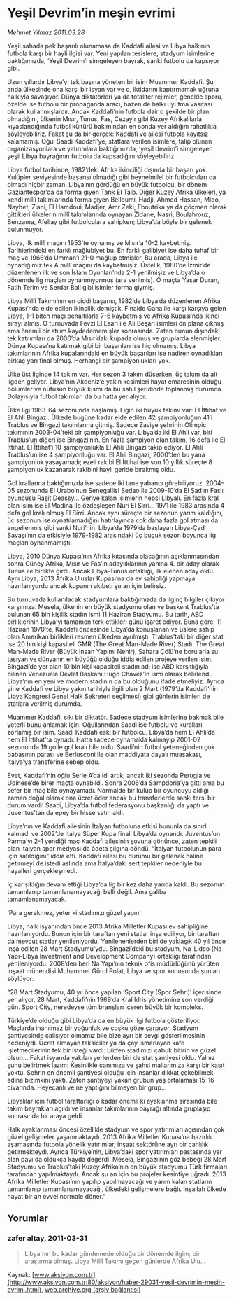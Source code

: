 # Yeşil Devrim’in meşin evrimi

*Mehmet Yılmaz 2011.03.28*

<font class="agenda2NewsSpot">
 Yeşil sahada pek başarılı olunamasa da Kaddafi ailesi ve Libya halkının futbola karşı bir hayli ilgisi var. Yeni yapılan tesislere, stadyum isimlerine baktığımızda, ‘Yeşil Devrim’i simgeleyen bayrak, sanki futbolu da kapsıyor gibi.
</font>
<font class="newsDetail">
 <p>
  <p class="MsoNormal">
   Uzun yıllardır Libya’yı tek başına yöneten bir isim Muammer Kaddafi. Şu anda ülkesinde ona karşı bir isyan var ve o, iktidarını kaptırmamak uğruna halkıyla savaşıyor. Dünya diktatörleri ya da totaliter rejimler, genelde sporu, özelde ise futbolu bir propaganda aracı, bazen de halkı uyutma vasıtası olarak kullanmışlardır. Ancak Kaddafi’nin futbola dair o şekilde bir planı olmadığını, ülkenin Mısır, Tunus, Fas, Cezayir gibi Kuzey Afrikalılarla kıyaslandığında futbol kültürü bakımından en sonda yer aldığını rahatlıkla söyleyebiliriz. Fakat şu da bir gerçek: Kaddafi ve ailesi futbola kayıtsız kalamamış. Oğul Saadi Kaddafi’ye, statlara verilen isimlere, talip olunan organizasyonlara ve yatırımlara baktığımızda, ‘yeşil devrim’i simgeleyen yeşil Libya bayrağının futbolu da kapsadığını söyleyebiliriz.
   <span>
   </span>
  </p>
  <p class="MsoNormal">
   Libya futbol tarihinde, 1982’deki Afrika ikinciliği dışında bir başarı yok. Kulüpler seviyesinde başarısı olmadığı gibi beynelmilel bir futbolcuları da olmadı hiçbir zaman. Libya’nın gördüğü en büyük futbolcu, bir dönem Gaziantespor’da da forma giyen Tarık El Taib. Diğer Kuzey Afrika ülkeleri, ya kendi millî takımlarında forma giyen Belloumi, Hadji, Ahmed Hassan, Mido, Naybet, Ziani, El Hamdoui, Madjer, Amr Zeki, Eboutrika ya da göçmen olarak gittikleri ülkelerin millî takımlarında oynayan Zidane, Nasri, Boulahrouz, Benzama, Afellay gibi futbolculara sahipken; Libya’da böyle bir gelenek bulunmuyor.
  </p>
  <p class="MsoNormal">
   Libya, ilk millî maçını 1953’te oynamış ve Mısır’a 10-2 kaybetmiş. Tarihlerindeki en farklı mağlubiyet bu. En farklı galibiyet ise daha tuhaf bir maç ve 1966’da Umman’ı 21-0 mağlup etmişler. Bu arada, Libya ile oynadığımız tek A millî maçını da kaybetmişiz. Üstelik, 1980’de İzmir’de düzenlenen ilk ve son İslam Oyunları’nda 2-1 yenilmişiz ve Libya’da o dönemde lig maçları oynanmıyormuş (ara verilmiş). O maçta Yaşar Duran, Fatih Terim ve Serdar Bali gibi isimler forma giymiş.
  </p>
  <p class="MsoNormal">
   Libya Millî Takımı’nın en ciddi başarısı, 1982’de Libya’da düzenlenen Afrika Kupası’nda elde edilen ikincilik demiştik. Finalde Gana ile karşı karşıya gelen Libya, 1-1 biten maçı penaltılarla 7-6 kaybetmiş ve Afrika Kupası’nda ikinci sırayı almış. O turnuvada Fevzi El Esari ile Ali Beşari isimleri ön plana çıkmış ama önemli bir atılım kaydedememişler sonrasında. Zaten bunun dışındaki tek katılımları da 2006’da Mısır’daki kupada olmuş ve gruplarda elenmişler. Dünya Kupası’na katılmak gibi bir başarıları ise hiç olmamış. Libya takımlarının Afrika kupalarındaki en büyük başarıları ise nadiren oynadıkları birkaç yarı final olmuş. Herhangi bir şampiyonlukları yok.
  </p>
  <p class="MsoNormal">
   Ülke üst liginde 14 takım var. Her sezon 3 takım düşerken, üç takım da alt ligden geliyor. Libya’nın Akdeniz’e yakın kesimleri hayat emaresinin olduğu bölümler ve nüfusun büyük kısmı da bu sahil şeridinde toplanmış durumda. Dolayısıyla futbol takımları da bu hatta yer alıyor.
  </p>
  <p class="MsoNormal">
   Ülke ligi 1963-64 sezonunda başlamış. Ligin iki büyük takımı var: El İttihat ve El Ahli Bingazi. Ülkede bugüne kadar elde edilen 42 şampiyonluğun 41’i Trablus ve Bingazi takımlarına gitmiş. Sadece Zaviye şehrinin Olimpic takımının 2003-04’teki bir şampiyonluğu var. Libya’da iki El Ahli var, biri Trablus’un diğeri ise Bingazi’nin. En fazla şampiyon olan takım, 16 defa ile El İttihat. El İttihat’ı 10 şampiyonlukla El Ahli Bingazi takip ediyor. El Ahli Trablus’un ise 4 şampiyonluğu var. El Ahli Bingazi, 2000’den bu yana şampiyonluk yaşayamadı; ezeli rakibi El İttihat ise son 10 yıllık süreçte 8 şampiyonluk kazanarak rakibini hayli geride bırakmış oldu.
  </p>
  <p class="MsoNormal">
   Gol krallarına baktığımızda ise sadece iki tane yabancı görebiliyoruz. 2004-05 sezonunda El Urabo’nun Senegallisi Sedao ile 2009-10’da El Şad’ın Faslı oyuncusu Raşit Deassy… Geriye kalan isimlerin hepsi Libyalı. En fazla kral olan isim ise El Madina ile özdeşleşen Nuri El Sirri… 1971 ile 1983 arasında 4 defa gol kralı olmuş El Sirri. Ancak aynı süreçte bir sezonun yarım kaldığını, üç sezonun ise oynatılamadığını hatırlayınca çok daha fazla gol atması da engellenmiş gibi sanki Nuri’nin. Libya’da 1979’da başlayan Libya-Çad Savaşı’nın da etkisiyle 1979-1982 arasındaki üç buçuk sezon boyunca lig maçları oynanmamıştı.
  </p>
  <p class="MsoNormal">
   Libya, 2010 Dünya Kupası’nın Afrika kıtasında olacağının açıklanmasından sonra Güney Afrika, Mısır ve Fas’ın adaylıklarının yanına 4. bir aday olarak Tunus ile birlikte girdi. Ancak Libya-Tunus ortaklığı, ilk elenen aday oldu. Aynı Libya, 2013 Afrika Uluslar Kupası’na da ev sahipliği yapmaya hazırlanıyordu ancak kupanın akıbeti şu an için belirsiz.
  </p>
  <p class="MsoNormal">
   Bu turnuvada kullanılacak stadyumlara baktığımızda da ilginç bilgiler çıkıyor karşımıza. Mesela, ülkenin en büyük stadyumu olan ve başkent Trablus’ta bulunan 65 bin kişilik stadın ismi 11 Haziran Stadyumu. Bu tarih, ABD birliklerinin Libya’yı tamamen terk ettikleri günü işaret ediyor. Buna göre, 11 Haziran 1970’te, Kaddafi öncesinde Libya’da konuşlanan ve üslere sahip olan Amerikan birlikleri resmen ülkeden ayrılmıştı. Trablus’taki bir diğer stat ise 20 bin kişi kapasiteli GMR (The Great Man-Made River) Stadı. The Great Man-Made River (Büyük İnsan Yapımı Nehir), Sahara Çölü’ne borularla su taşıyan ve dünyanın en büyüğü olduğu iddia edilen projeye verilen isim. Bingazi’de yer alan 10 bin kişi kapasiteli stadın adı ise ABD karşıtlığıyla bilinen Venezuela Devlet Başkanı Hugo Chavez’in ismi olarak belirlendi. Libya’nın en yeni ve modern stadının da bu olduğunu ifade etmeliyiz. Ayrıca yine Kaddafi ve Libya yakın tarihiyle ilgili olan 2 Mart (1979’da Kaddafi’nin Libya Kongresi Genel Halk Sekreteri seçilmesi) gibi günlerin isimleri de statlara verilmiş durumda.
  </p>
  <p class="MsoNormal">
   Muammer Kaddafi, sıkı bir diktatör. Sadece stadyum isimlerine bakmak bile yeterli bunu anlamak için. Oğullarından Saadi ise futbolu ve kuralları zorlamış bir isim. Saadi Kaddafi eski bir futbolcu. Libya’da hem El Ahli’de hem El İttihat’ta oynadı. Hatta sadece oynamakla kalmayıp 2001-02 sezonunda 19 golle gol kralı bile oldu. Saadi’nin futbol yeteneğinden çok babasının parası ve Berlusconi ile olan maddiyata dayalı muaşakası, İtalya’ya transferine sebep oldu.
  </p>
  <p class="MsoNormal">
   Evet, Kaddafi’nin oğlu Serie A’da idi artık; ancak iki sezonda Perugia ve Udinese’de birer maçta oynabildi. Sonra 2006’da Sampdoria’ya gitti ama bu sefer bir maç bile oynayamadı. Normalde bir kulüp bir oyuncuyu aldığı zaman doğal olarak ona ücret öder ancak bu transferlerde sanki tersi bir durum vardı! Saadi, Libya’da futbol federasyonu başkanlığı da yaptı ve Juventus’tan da epey bir hisse satın aldı.
  </p>
  <p class="MsoNormal">
   Libya’nın ve Kaddafi ailesinin İtalyan futboluna etkisi bununla da sınırlı kalmadı ve 2002’de İtalya Süper Kupa finali Libya’da oynandı. Juventus’un Parma’yı 2-1 yendiği maç Kaddafi ailesinin şovuna dönünce, zaten tepkili olan İtalyan spor medyası da âdeta çılgına döndü, “İtalyan futbolunun para için satıldığını” iddia etti. Kaddafi ailesi bu durumu bir gelenek hâline getirmeyi de istedi aslında ama İtalya’daki sert tepkiler nedeniyle bu hayalleri gerçekleşmedi.
  </p>
  <p class="MsoNormal">
   İç karışıklığın devam ettiği Libya’da lig bir kez daha yarıda kaldı. Bu sezonun tamamlanıp tamamlanamayacağı belli değil. Ama galiba tamamlanamayacak.
  </p>
  <p class="MsoNormal">
  </p>
  <p class="MsoNormal">
   ‘Para gerekmez, yeter ki stadımızı güzel yapın’
  </p>
  <p class="MsoNormal">
   Libya, halk isyanından önce 2013 Afrika Milletler Kupası ev sahipliğine hazırlanıyordu. Bunun için bir taraftan yeni statlar inşa ediliyor, bir taraftan da mevcut statlar yenileniyordu. Yenilenenlerden biri de yaklaşık 40 yıl önce inşa edilen 28 Mart Stadyumu’ydu. Bingazi’deki bu stadyum, Na-Lidco (Na Yapı-Libya Investment and Development Company)
   <span>
   </span>
   ortaklığı tarafından yenileniyordu. 2008’den beri Na Yapı’nın teknik ofis müdürlüğünü yürüten inşaat mühendisi Muhammet Gürol Polat, Libya ve spor konusunda şunları söylüyor:
  </p>
  <p class="MsoNormal">
   “28 Mart Stadyumu, 40 yıl önce yapılan ‘Sport City (Spor Şehri)’ içerisinde yer alıyor. 28 Mart, Kaddafi’nin 1969’da Kral İdris yönetimine son verdiği gün. Sport City, neredeyse tüm branşları içeren büyük bir kompleks.
  </p>
  <p class="MsoNormal">
   Türkiye’de olduğu gibi Libya’da da en büyük ilgi futbola gösteriliyor. Maçlarda inanılmaz bir yoğunluk ve coşku göze çarpıyor. Stadyum şantiyesinde çalışıyor olmamız bile bize ayrı bir sevgi gösterilmesinin nedeniydi. Ücret almayan taksiciler ya da çay ısmarlayan kafe işletmecilerinin tek bir isteği vardı: Lütfen stadımızı çabuk bitirin ve güzel olsun… Fakat isyanda yakılan yerlerden biri de stat şantiyesi oldu. Yalnız şunu belirtmek lazım: Kesinlikle canımıza ve şahsi mallarımıza karşı bir kasıt yoktu. Şehrin en önemli
   <span>
   </span>
   şantiyesi olduğu için insanlar dikkat çekebilmek adına bizimkini yaktı. Zaten şantiyeyi yakan grubun yaş ortalaması 15-16 civarında. Heyecanlı ve ne yaptığını bilmeyen bir grup...
  </p>
  <p class="MsoNormal">
   Libyalılar için futbol taraftarlığı o kadar önemli ki ayaklanma sırasında bile takım bayrakları açıldı ve insanlar takımlarının bayrağı altında gruplaşıp sonrasında bir araya geldi.
  </p>
  <p class="MsoNormal">
   Halk ayaklanması öncesi özellikle stadyum ve spor yatırımları açısından çok güzel gelişmeler yaşanmaktaydı. 2013 Afrika Milletler Kupası’na hazırlık aşamasında futbola yönelik yatırımlar, inşaat sektörüne ayrı bir canlılık getirmekteydi. Ayrıca Türkiye’nin, Libya’daki spor yatırımları pastasında yer alan payı da oldukça kayda değerdi. Mesela, Bingazi’nin göz bebeği 28 Mart Stadyumu ve Trablus’taki Kuzey Afrika’nın en büyük stadyumu Türk firmaları tarafından yapılmaktaydı. Ancak şu an için bu projeler kesintiye uğradı. 2013 Afrika Milletler Kupası’nın yapılıp yapılmayacağı ve yarım kalan statların tamamlanıp tamamlanamayacağı, ülkedeki gelişmelere bağlı. İnşallah ülkede hayat bir an evvel normale döner.”
  </p>
 </p>
</font>

## Yorumlar

### zafer altay, 2011-03-31
> Libya'nın bu kadar gündemede olduğu bir dönemde ilginç bir araştırma olmuş. Libya Millî Takımı geçen günlerde Afrika Ulu...

Kaynak: [www.aksiyon.com.tr](http://www.aksiyon.com.tr:80/aksiyon/haber-29031-yesil-devrimin-mesin-evrimi.html), [web.archive.org (arşiv bağlantısı)](http://web.archive.org/web/20110401145331/http://www.aksiyon.com.tr:80/aksiyon/haber-29031-yesil-devrimin-mesin-evrimi.html)
